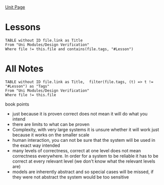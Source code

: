 [Unit Page](https://uobdv.github.io/Design-Verification/)
# Lessons
```dataview
TABLE without ID file.link as Title
From "Uni Modules/Design Verification"
Where file != this.file and contains(file.tags, "#Lesson")
```

# All Notes
```dataview
TABLE without ID file.link as Title,  filter(file.tags, (t) => t != "#Lesson") as "Tags"
From "Uni Modules/Design Verification"
Where file != this.file
```

book points
- just because it is proven correct does not mean it will do what you intend 
- there are limits to what can be proven
- Complexity, with very large systems it is unsure whether it will work just because it works on the smaller scale
- human interaction, you can not be sure that the system will be used in the exact way intended
- many levels of correctness, correct at one level does not mean correctness everywhere. In order for a system to be reliable it has to be correct at every relevant level (we don't know what the relevant levels are)
- models are inherently abstract and so special cases will be missed, if they were not abstract the system would be too sensitive